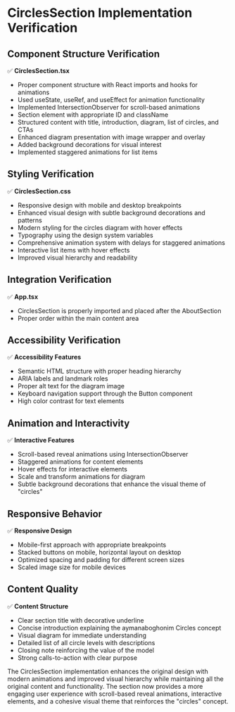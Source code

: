 # CirclesSection Implementation Verification

## Component Structure Verification

✅ **CirclesSection.tsx**

- Proper component structure with React imports and hooks for animations
- Used useState, useRef, and useEffect for animation functionality
- Implemented IntersectionObserver for scroll-based animations
- Section element with appropriate ID and className
- Structured content with title, introduction, diagram, list of circles, and CTAs
- Enhanced diagram presentation with image wrapper and overlay
- Added background decorations for visual interest
- Implemented staggered animations for list items

## Styling Verification

✅ **CirclesSection.css**

- Responsive design with mobile and desktop breakpoints
- Enhanced visual design with subtle background decorations and patterns
- Modern styling for the circles diagram with hover effects
- Typography using the design system variables
- Comprehensive animation system with delays for staggered animations
- Interactive list items with hover effects
- Improved visual hierarchy and readability

## Integration Verification

✅ **App.tsx**

- CirclesSection is properly imported and placed after the AboutSection
- Proper order within the main content area

## Accessibility Verification

✅ **Accessibility Features**

- Semantic HTML structure with proper heading hierarchy
- ARIA labels and landmark roles
- Proper alt text for the diagram image
- Keyboard navigation support through the Button component
- High color contrast for text elements

## Animation and Interactivity

✅ **Interactive Features**

- Scroll-based reveal animations using IntersectionObserver
- Staggered animations for content elements
- Hover effects for interactive elements
- Scale and transform animations for diagram
- Subtle background decorations that enhance the visual theme of "circles"

## Responsive Behavior

✅ **Responsive Design**

- Mobile-first approach with appropriate breakpoints
- Stacked buttons on mobile, horizontal layout on desktop
- Optimized spacing and padding for different screen sizes
- Scaled image size for mobile devices

## Content Quality

✅ **Content Structure**

- Clear section title with decorative underline
- Concise introduction explaining the aymanaboghonim Circles concept
- Visual diagram for immediate understanding
- Detailed list of all circle levels with descriptions
- Closing note reinforcing the value of the model
- Strong calls-to-action with clear purpose

The CirclesSection implementation enhances the original design with modern animations and improved visual hierarchy while maintaining all the original content and functionality. The section now provides a more engaging user experience with scroll-based reveal animations, interactive elements, and a cohesive visual theme that reinforces the "circles" concept.

